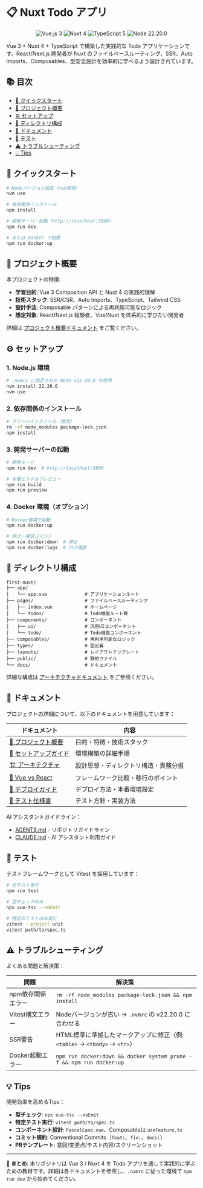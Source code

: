 # 📋 Nuxt Todo アプリ

<div align="center">
  <img src="https://img.shields.io/badge/Vue.js-3-42b883" alt="Vue.js 3"/>
  <img src="https://img.shields.io/badge/Nuxt-4-00DC82" alt="Nuxt 4"/>
  <img src="https://img.shields.io/badge/TypeScript-5-3178C6" alt="TypeScript 5"/>
  <img src="https://img.shields.io/badge/Node-22.20.0-339933" alt="Node 22.20.0"/>
</div>

Vue 3 + Nuxt 4 + TypeScript で構築した実践的な Todo アプリケーションです。React/Next.js 開発者が Nuxt のファイルベースルーティング、SSR、Auto Imports、Composables、型安全設計を効率的に学べるよう設計されています。

## 📚 目次

- [🚀 クイックスタート](#-クイックスタート)
- [📖 プロジェクト概要](#-プロジェクト概要)
- [⚙️ セットアップ](#-セットアップ)
- [📂 ディレクトリ構成](#-ディレクトリ構成)
- [📝 ドキュメント](#-ドキュメント)
- [🧪 テスト](#-テスト)
- [⚠️ トラブルシューティング](#-トラブルシューティング)
- [💡 Tips](#-tips)

## 🚀 クイックスタート

```bash
# Nodeバージョン設定（nvm使用）
nvm use

# 依存関係インストール
npm install

# 開発サーバー起動（http://localhost:3000）
npm run dev

# または Docker で起動
npm run docker:up
```

## 📖 プロジェクト概要

本プロジェクトの特徴:

- **学習目的**: Vue 3 Composition API と Nuxt 4 の実践的理解
- **技術スタック**: SSR/CSR、Auto Imports、TypeScript、Tailwind CSS
- **設計手法**: Composable パターンによる再利用可能なロジック
- **想定対象**: React/Next.js 経験者、Vue/Nuxt を体系的に学びたい開発者

詳細は [プロジェクト概要ドキュメント](docs/project-overview.md) をご覧ください。

## ⚙️ セットアップ

### 1. Node.js 環境

```bash
# .nvmrc に指定された Node v22.20.0 を使用
nvm install 22.20.0
nvm use
```

### 2. 依存関係のインストール

```bash
# クリーンインストール（推奨）
rm -rf node_modules package-lock.json
npm install
```

### 3. 開発サーバーの起動

```bash
# 開発モード
npm run dev  # http://localhost:3000

# 本番ビルド＆プレビュー
npm run build
npm run preview
```

### 4. Docker 環境（オプション）

```bash
# Docker環境で起動
npm run docker:up

# 停止・確認コマンド
npm run docker:down  # 停止
npm run docker:logs  # ログ確認
```

## 📂 ディレクトリ構成

```
first-nuxt/
├── app/
│   └── app.vue              # アプリケーションルート
├── pages/                   # ファイルベースルーティング
│   ├── index.vue            # ホームページ
│   └── todos/               # Todo機能ルート群
├── components/              # コンポーネント
│   ├── ui/                  # 汎用UIコンポーネント
│   └── todo/                # Todo機能コンポーネント
├── composables/             # 再利用可能なロジック
├── types/                   # 型定義
├── layouts/                 # レイアウトテンプレート
├── public/                  # 静的ファイル
└── docs/                    # ドキュメント
```

詳細な構成は [アーキテクチャドキュメント](docs/architecture.md) をご参照ください。

## 📝 ドキュメント

プロジェクトの詳細について、以下のドキュメントを用意しています：

| ドキュメント | 内容 |
|------------|------|
| [📘 プロジェクト概要](docs/project-overview.md) | 目的・特徴・技術スタック |
| [🔧 セットアップガイド](docs/setup-guide.md) | 環境構築の詳細手順 |
| [🏗️ アーキテクチャ](docs/architecture.md) | 設計思想・ディレクトリ構造・責務分担 |
| [🔄 Vue vs React](docs/vue-react-comparison.md) | フレームワーク比較・移行のポイント |
| [🚀 デプロイガイド](docs/deployment-guide.md) | デプロイ方法・本番環境設定 |
| [🧪 テスト仕様書](docs/testing-spec.md) | テスト方針・実装方法 |

AI アシスタントガイドライン：
- [AGENTS.md](AGENTS.md) - リポジトリガイドライン
- [CLAUDE.md](CLAUDE.md) - AI アシスタント利用ガイド

## 🧪 テスト

テストフレームワークとして Vitest を採用しています：

```bash
# 全テスト実行
npm run test

# 型チェックのみ
npx vue-tsc --noEmit

# 特定のテストのみ実行
vitest --project unit
vitest path/to/spec.ts
```

## ⚠️ トラブルシューティング

よくある問題と解決策：

| 問題 | 解決策 |
|-----|-------|
| npm依存関係エラー | `rm -rf node_modules package-lock.json && npm install` |
| Vitest構文エラー | Nodeバージョンが古い → `.nvmrc` の v22.20.0 に合わせる |
| SSR警告 | HTML標準に準拠したマークアップに修正（例: `<table>` → `<tbody>` → `<tr>`） |
| Docker起動エラー | `npm run docker:down && docker system prune -f && npm run docker:up` |

## 💡 Tips

開発効率を高めるTips：

- **型チェック**: `npx vue-tsc --noEmit`
- **特定テスト実行**: `vitest path/to/spec.ts`
- **コンポーネント設計**: `PascalCase.vue`、Composableは `useFeature.ts`
- **コミット規約**: Conventional Commits（`feat:`、`fix:`、`docs:`）
- **PRテンプレート**: 意図/変更点/テスト内容/スクリーンショット

---

**📌 まとめ**: 本リポジトリは Vue 3 / Nuxt 4 を Todo アプリを通して実践的に学ぶための教材です。詳細は各ドキュメントを参照し、`.nvmrc` に従った環境で `npm run dev` から始めてください。